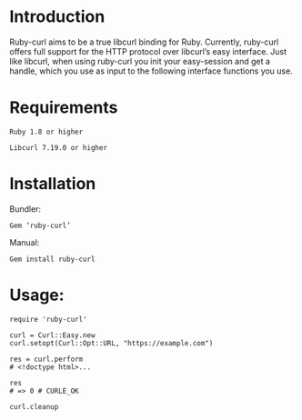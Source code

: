# Introduction

Ruby-curl aims to be a true libcurl binding for Ruby. Currently, ruby-curl offers full support for the HTTP protocol over libcurl’s easy interface. Just like libcurl, when using ruby-curl you init your easy-session and get a handle, which you use as input to the following interface functions you use.



# Requirements

```
Ruby 1.8 or higher

Libcurl 7.19.0 or higher
```


# Installation

Bundler:
```
Gem ‘ruby-curl’
```

Manual:
```
Gem install ruby-curl
```



# Usage:

```
require 'ruby-curl'

curl = Curl::Easy.new
curl.setopt(Curl::Opt::URL, "https://example.com")

res = curl.perform
# <!doctype html>...

res
# => 0 # CURLE_OK

curl.cleanup
```
